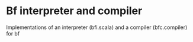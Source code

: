 # Bf interpreter and compiler

Implementations of an interpreter (bfi.scala) and a compiler (bfc.compiler) for bf
    
